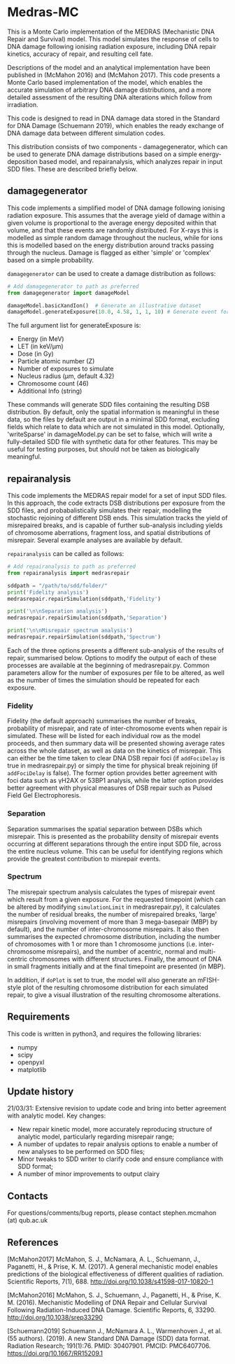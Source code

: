 
# Medras-MC

This is a Monte Carlo implementation of the MEDRAS (Mechanistic DNA Repair and Survival) model. This model simulates the response of cells to DNA damage following ionising radiation exposure, including DNA repair kinetics, accuracy of repair, and resulting cell fate. 

Descriptions of the model and an analytical implementation have been published in (McMahon 2016) and (McMahon 2017). This code presents a Monte Carlo based implementation of the model, which enables the accurate simulation of arbitrary DNA damage distributions, and a more detailed assessment of the resulting DNA alterations which follow from irradiation.

This code is designed to read in DNA damage data stored in the Standard for DNA Damage (Schuemann 2019), which enables the ready exchange of DNA damage data between different simulation codes. 

This distribution consists of two components - damagegenerator, which can be used to generate DNA damage distributions based on a simple energy-deposition based model, and repairanalysis, which analyzes repair in input SDD files. These are described briefly below.

## damagegenerator


This code implements a simplified model of DNA damage following ionising radiation exposure. This assumes that the average yield of damage within a given volume is proportional to the average energy deposited within that volume, and that these events are randomly distributed. For X-rays this is modelled as simple random damage throughout the nucleus, while for ions this is modelled based on the energy distribution around tracks passing through the nucleus. Damage is flagged as either 'simple' or 'complex' based on a simple probability.

`damagegenerator` can be used to create a damage distribution as follows:

```py
# Add damagegenerator to path as preferred
from damagegenerator import damageModel

damageModel.basicXandIon()  # Generate an illustrative dataset
damageModel.generateExposure(10.0, 4.58, 1, 1, 10) # Generate event for 10 MeV proton
```

The full argument list for generateExposure is:

- Energy (in MeV)
- LET (in keV/μm)
- Dose (in Gy)
- Particle atomic number (Z)
- Number of exposures to simulate
- Nucleus radius (μm, default 4.32)
- Chromosome count (46)
- Additional Info (string)

These commands will generate SDD files containing the resulting DSB distribution. By default, only the spatial information is meaningful in these data, so the files by default are output in a minimal SDD format, excluding fields which relate to data which are not simulated in this model. Optionally, 'writeSparse' in damageModel.py can be set to false, which will write a fully-detailed SDD file with synthetic data for other features. This may be useful for testing purposes, but should not be taken as biologically meaningful.

## repairanalysis

This code implements the MEDRAS repair model for a set of input SDD files. In this approach, the code extracts DSB distributions per exposure from the SDD files, and probabalistically simulates their repair, modelling the stochastic rejoining of different DSB ends. This simulation tracks the yield of misrepaired breaks, and is capable of further sub-analysis including yields of chromosome aberrations, fragment loss, and spatial distributions of misrepair. Several example analyses are available by default. 

`repairanalysis` can be called as follows:

```py
# Add repairanalysis to path as preferred
from repairanalysis import medrasrepair

sddpath = "/path/to/sdd/folder/"
print('Fidelity analysis')
medrasrepair.repairSimulation(sddpath,'Fidelity')

print('\n\nSeparation analysis')
medrasrepair.repairSimulation(sddpath,'Separation')

print('\n\nMisrepair spectrum analysis')
medrasrepair.repairSimulation(sddpath,'Spectrum')
```

Each of the three options presents a different sub-analysis of the results of repair, summarised below. Options to modify the output of each of these processes are available at the beginning of medrasrepair.py. Common parameters allow for the number of exposures per file to be altered, as well as the number of times the simulation should be repeated for each exposure. 

### Fidelity

Fidelity (the default approach) summarises the number of breaks, probability of misrepair, and rate of inter-chromosome events when repair is simulated. These will be listed for each individual row as the model proceeds, and then summary data will be presented showing average rates across the whole dataset, as well as data on the kinetics of misrepair. This can either be the time taken to clear DNA DSB repair foci (if `addFociDelay` is true in medrasrepair.py) or simply the time for physical break rejoining (if `addFociDelay` is false). The former option provides better agreement with foci data such as γH2AX or 53BP1 analysis, while the latter option provides better agreement with physical measures of DSB repair such as Pulsed Field Gel Electrophoresis. 

### Separation

Separation summarises the spatial separation between DSBs which misrepair. This is presented as the probability density of misrepair events occurring at different separations through the entire input SDD file, across the entire nucleus volume. This can be useful for identifying regions which provide the greatest contribution to misrepair events.

### Spectrum

The misrepair spectrum analysis calculates the types of misrepair event which result from a given exposure. For the requested timepoint (which can be altered by modifying `simulationLimit` in medrasrepair.py), it calculates the number of residual breaks, the number of misrepaired breaks, 'large' misrepairs (involving movement of more than 3 mega-basepair (MBP) by default), and the number of inter-chromosome misrepairs. It also then summarises the expected chromosome distribution, including the number of chromosomes with 1 or more than 1 chromosome junctions (i.e. inter-chromosome misrepairs), and the number of acentric, normal and multi-centric chromosomes with different structures. Finally, the amount of DNA in small fragments initially and at the final timepoint are presented (in MBP).

In addition, if `doPlot` is set to true, the model will also generate an mFISH-style plot of the resulting chromosome distribution for each simulated repair, to give a visual illustration of the resulting chromosome alterations.

## Requirements

This code is written in python3, and requires the following libraries:

- numpy
- scipy
- openpyxl
- matplotlib

## Update history

21/03/31: Extensive revision to update code and bring into better agreement with analytic model. Key changes:
- New repair kinetic model, more accurately reproducing structure of analytic model, particularly regarding misrepair range;
- A number of updates to repair analysis options to enable a number of new analyses to be performed on SDD files;
- Minor tweaks to SDD writer to clarify code and ensure compliance with SDD format;
- A number of minor improvements to output clairy

## Contacts

For questions/comments/bug reports, please contact stephen.mcmahon (at) qub.ac.uk

## References

[McMahon2017]	McMahon, S. J., McNamara, A. L., Schuemann, J., Paganetti, H., & Prise, K. M. (2017). A general mechanistic model enables predictions of the biological effectiveness of different qualities of radiation. Scientific Reports, 7(1), 688. http://doi.org/10.1038/s41598-017-10820-1

[McMahon2016]	McMahon, S. J., Schuemann, J., Paganetti, H., & Prise, K. M. (2016). Mechanistic Modelling of DNA Repair and Cellular Survival Following Radiation-Induced DNA Damage. Scientific Reports, 6, 33290. http://doi.org/10.1038/srep33290

[Schuemann2019]	Schuemann J., McNamara A. L., Warmenhoven J., et al. (55 authors). (2019). A new Standard DNA Damage (SDD) data format. Radiation Research; 191(1):76. PMID: 30407901. PMCID: PMC6407706. https://doi.org/10.1667/RR15209.1

